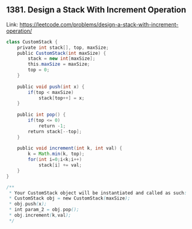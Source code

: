 ## 1381. Design a Stack With Increment Operation
Link: https://leetcode.com/problems/design-a-stack-with-increment-operation/

```java
class CustomStack {
    private int stack[], top, maxSize;
    public CustomStack(int maxSize) {
        stack = new int[maxSize];
        this.maxSize = maxSize;
        top = 0;
    }
    
    public void push(int x) {
        if(top < maxSize)
            stack[top++] = x;
    }
    
    public int pop() {
        if(top <= 0)
            return -1;
        return stack[--top];
    }
    
    public void increment(int k, int val) {
        k = Math.min(k, top);
        for(int i=0;i<k;i++)
            stack[i] += val;
    }
}

/**
 * Your CustomStack object will be instantiated and called as such:
 * CustomStack obj = new CustomStack(maxSize);
 * obj.push(x);
 * int param_2 = obj.pop();
 * obj.increment(k,val);
 */
```
